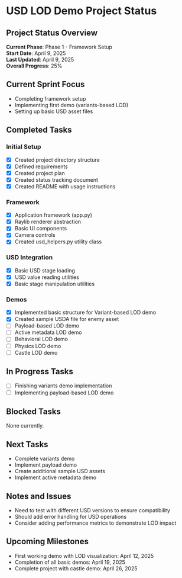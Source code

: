 # USD LOD Demo Project Status

## Project Status Overview

**Current Phase**: Phase 1 - Framework Setup  
**Start Date**: April 9, 2025  
**Last Updated**: April 9, 2025  
**Overall Progress**: 25%

## Current Sprint Focus
- Completing framework setup
- Implementing first demo (variants-based LOD)
- Setting up basic USD asset files

## Completed Tasks

### Initial Setup
- [x] Created project directory structure
- [x] Defined requirements
- [x] Created project plan
- [x] Created status tracking document
- [x] Created README with usage instructions

### Framework
- [x] Application framework (app.py)
- [x] Raylib renderer abstraction
- [x] Basic UI components
- [x] Camera controls
- [x] Created usd_helpers.py utility class

### USD Integration
- [x] Basic USD stage loading
- [x] USD value reading utilities
- [x] Basic stage manipulation utilities

### Demos
- [x] Implemented basic structure for Variant-based LOD demo
- [x] Created sample USDA file for enemy asset
- [ ] Payload-based LOD demo  
- [ ] Active metadata LOD demo
- [ ] Behavioral LOD demo
- [ ] Physics LOD demo
- [ ] Castle LOD demo

## In Progress Tasks
- [ ] Finishing variants demo implementation
- [ ] Implementing payload-based LOD demo

## Blocked Tasks
None currently.

## Next Tasks
- Complete variants demo
- Implement payload demo
- Create additional sample USD assets
- Implement active metadata demo

## Notes and Issues
- Need to test with different USD versions to ensure compatibility
- Should add error handling for USD operations
- Consider adding performance metrics to demonstrate LOD impact

## Upcoming Milestones
- First working demo with LOD visualization: April 12, 2025
- Completion of all basic demos: April 19, 2025
- Complete project with castle demo: April 26, 2025